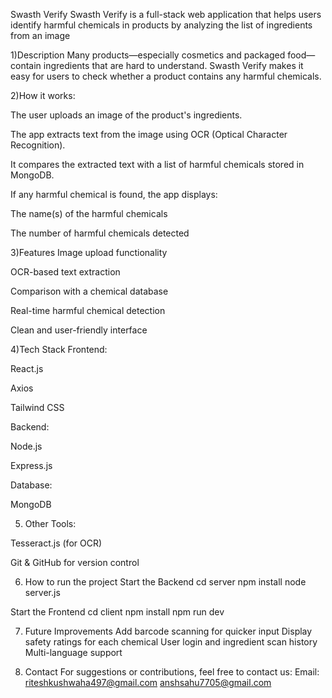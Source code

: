 Swasth Verify
Swasth Verify is a full-stack web application that helps users identify harmful chemicals in products by analyzing the list of ingredients from an image

1)Description
Many products—especially cosmetics and packaged food—contain ingredients that are hard to understand. Swasth Verify makes it easy for users to check whether a product contains any harmful chemicals.

2)How it works:

The user uploads an image of the product's ingredients.

The app extracts text from the image using OCR (Optical Character Recognition).

It compares the extracted text with a list of harmful chemicals stored in MongoDB.

If any harmful chemical is found, the app displays:

 The name(s) of the harmful chemicals

 The number of harmful chemicals detected

3)Features
Image upload functionality

OCR-based text extraction

Comparison with a chemical database

Real-time harmful chemical detection

Clean and user-friendly interface

4)Tech Stack
Frontend:

React.js

Axios

Tailwind CSS

Backend:

Node.js

Express.js

Database:

MongoDB

5) Other Tools:

Tesseract.js (for OCR)

Git & GitHub for version control

6) How to run the project
  Start the Backend
   cd server
   npm install
   node server.js

 Start the Frontend
  cd client
  npm install
  npm run dev

7) Future Improvements
   Add barcode scanning for quicker input
   Display safety ratings for each chemical
   User login and ingredient scan history
   Multi-language support

8)  Contact
   For suggestions or contributions, feel free to contact us:
   Email: riteshkushwaha497@gmail.com anshsahu7705@gmail.com


